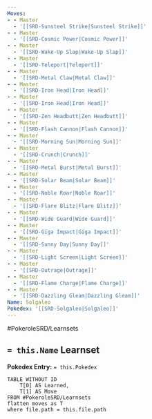 ```yaml
---
Moves:
- - Master
  - '[[SRD-Sunsteel Strike|Sunsteel Strike]]'
- - Master
  - '[[SRD-Cosmic Power|Cosmic Power]]'
- - Master
  - '[[SRD-Wake-Up Slap|Wake-Up Slap]]'
- - Master
  - '[[SRD-Teleport|Teleport]]'
- - Master
  - '[[SRD-Metal Claw|Metal Claw]]'
- - Master
  - '[[SRD-Iron Head|Iron Head]]'
- - Master
  - '[[SRD-Iron Head|Iron Head]]'
- - Master
  - '[[SRD-Zen Headbutt|Zen Headbutt]]'
- - Master
  - '[[SRD-Flash Cannon|Flash Cannon]]'
- - Master
  - '[[SRD-Morning Sun|Morning Sun]]'
- - Master
  - '[[SRD-Crunch|Crunch]]'
- - Master
  - '[[SRD-Metal Burst|Metal Burst]]'
- - Master
  - '[[SRD-Solar Beam|Solar Beam]]'
- - Master
  - '[[SRD-Noble Roar|Noble Roar]]'
- - Master
  - '[[SRD-Flare Blitz|Flare Blitz]]'
- - Master
  - '[[SRD-Wide Guard|Wide Guard]]'
- - Master
  - '[[SRD-Giga Impact|Giga Impact]]'
- - Master
  - '[[SRD-Sunny Day|Sunny Day]]'
- - Master
  - '[[SRD-Light Screen|Light Screen]]'
- - Master
  - '[[SRD-Outrage|Outrage]]'
- - Master
  - '[[SRD-Flame Charge|Flame Charge]]'
- - Master
  - '[[SRD-Dazzling Gleam|Dazzling Gleam]]'
Name: Solgaleo
Pokedex: '[[SRD-Solgaleo|Solgaleo]]'
---
```


#PokeroleSRD/Learnsets

## `= this.Name` Learnset

**Pokedex Entry:** `= this.Pokedex`

```dataview
TABLE WITHOUT ID
    T[0] AS Learned,
    T[1] AS Move
FROM #PokeroleSRD/Learnsets
flatten moves as T
where file.path = this.file.path
```

